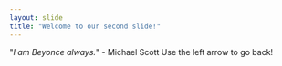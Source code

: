 ```yaml
---
layout: slide
title: "Welcome to our second slide!"
---
```

"*I am Beyonce always.*" - Michael Scott
Use the left arrow to go back!
